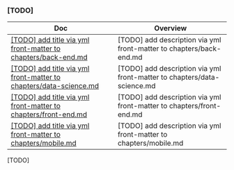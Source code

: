 ### [TODO]

<!-- prettier-ignore-start -->
<!-- start_toc -->
| Doc | Overview |
|--|--|
| [[TODO] add title via yml front-matter to chapters/back-end.md](/chapters/back-end.md#readme) | [TODO] add description via yml front-matter to chapters/back-end.md |
| [[TODO] add title via yml front-matter to chapters/data-science.md](/chapters/data-science.md#readme) | [TODO] add description via yml front-matter to chapters/data-science.md |
| [[TODO] add title via yml front-matter to chapters/front-end.md](/chapters/front-end.md#readme) | [TODO] add description via yml front-matter to chapters/front-end.md |
| [[TODO] add title via yml front-matter to chapters/mobile.md](/chapters/mobile.md#readme) | [TODO] add description via yml front-matter to chapters/mobile.md |
<!-- end_toc -->
<!-- prettier-ignore-end -->

[TODO]